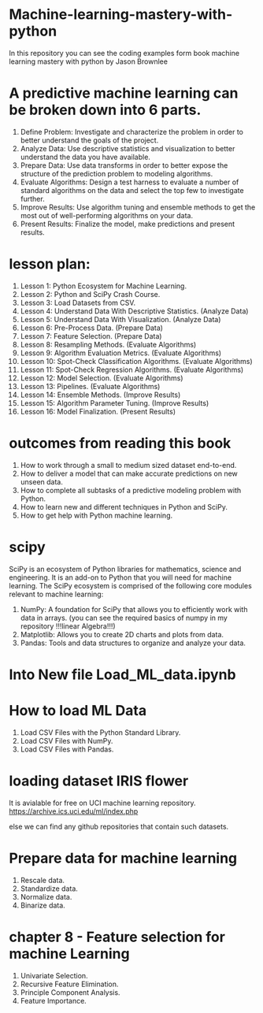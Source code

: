 # Machine-learning-mastery-with-python
In this repository you can see the coding examples form book machine learning mastery with python by Jason Brownlee



# A predictive machine learning can be broken down into 6 parts.
1. Define Problem: Investigate and characterize the problem in order to better understand
the goals of the project.
2. Analyze Data: Use descriptive statistics and visualization to better understand the data
you have available.
3. Prepare Data: Use data transforms in order to better expose the structure of the
prediction problem to modeling algorithms.
4. Evaluate Algorithms: Design a test harness to evaluate a number of standard algorithms
on the data and select the top few to investigate further.
5. Improve Results: Use algorithm tuning and ensemble methods to get the most out of
well-performing algorithms on your data.
6. Present Results: Finalize the model, make predictions and present results.



# lesson plan:
1. Lesson 1: Python Ecosystem for Machine Learning.
2. Lesson 2: Python and SciPy Crash Course.
3. Lesson 3: Load Datasets from CSV.
4. Lesson 4: Understand Data With Descriptive Statistics. (Analyze Data)
5. Lesson 5: Understand Data With Visualization. (Analyze Data)
6. Lesson 6: Pre-Process Data. (Prepare Data)
7. Lesson 7: Feature Selection. (Prepare Data)
8. Lesson 8: Resampling Methods. (Evaluate Algorithms)
9. Lesson 9: Algorithm Evaluation Metrics. (Evaluate Algorithms)
10. Lesson 10: Spot-Check Classification Algorithms. (Evaluate Algorithms)
11. Lesson 11: Spot-Check Regression Algorithms. (Evaluate Algorithms)
12. Lesson 12: Model Selection. (Evaluate Algorithms)
13. Lesson 13: Pipelines. (Evaluate Algorithms)
14. Lesson 14: Ensemble Methods. (Improve Results)
15. Lesson 15: Algorithm Parameter Tuning. (Improve Results)
16. Lesson 16: Model Finalization. (Present Results)



# outcomes from reading this book
1. How to work through a small to medium sized dataset end-to-end.
2. How to deliver a model that can make accurate predictions on new unseen data.
3. How to complete all subtasks of a predictive modeling problem with Python.
4. How to learn new and different techniques in Python and SciPy.
5. How to get help with Python machine learning.

# scipy
SciPy is an ecosystem of Python libraries for mathematics, science and engineering. It is an
add-on to Python that you will need for machine learning. The SciPy ecosystem is comprised of
the following core modules relevant to machine learning:
1. NumPy: A foundation for SciPy that allows you to efficiently work with data in arrays.
        (you can see the required basics of numpy in my repository  !!!linear Algebra!!!)
2. Matplotlib: Allows you to create 2D charts and plots from data.
3. Pandas: Tools and data structures to organize and analyze your data.



# Into  New file Load_ML_data.ipynb
# How to load ML Data
1. Load CSV Files with the Python Standard Library.
2. Load CSV Files with NumPy.
3. Load CSV Files with Pandas.

# loading dataset IRIS flower
It is avialable for free on UCI machine learning repository.
https://archive.ics.uci.edu/ml/index.php

else we can find any github repositories that contain such datasets.



# Prepare data for machine learning 
1. Rescale data.
2. Standardize data.
3. Normalize data.
4. Binarize data.


# chapter 8 - Feature selection for machine Learning
1. Univariate Selection.
2. Recursive Feature Elimination.
3. Principle Component Analysis.
4. Feature Importance.



